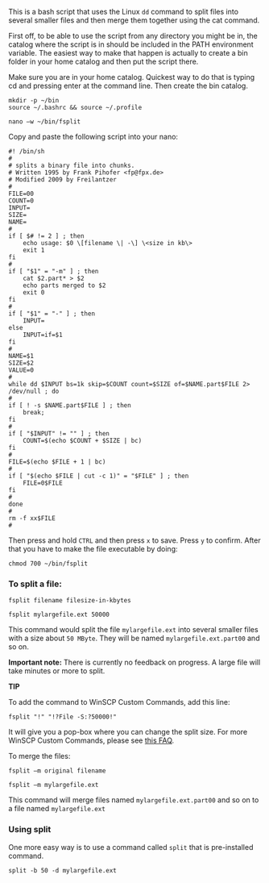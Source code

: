 
This is a bash script that uses the Linux `dd` command to split files into several smaller files and then merge them together using the cat command.

First off, to be able to use the script from any directory you might be in, the catalog where the script is in should be included in the PATH environment variable. The easiest way to make that happen is actually to create a bin folder in your home catalog and then put the script there. 

Make sure you are in your home catalog. Quickest way to do that is typing cd and pressing enter at the command line. Then create the bin catalog.

~~~
mkdir -p ~/bin
source ~/.bashrc && source ~/.profile
~~~

~~~
nano –w ~/bin/fsplit
~~~

Copy and paste the following script into your nano:

~~~
#! /bin/sh
#
# splits a binary file into chunks.
# Written 1995 by Frank Pihofer <fp@fpx.de>
# Modified 2009 by Freilantzer
#
FILE=00
COUNT=0
INPUT=
SIZE=
NAME=
#
if [ $# != 2 ] ; then
    echo usage: $0 \[filename \| -\] \<size in kb\>
    exit 1
fi
#
if [ "$1" = "-m" ] ; then
    cat $2.part* > $2
    echo parts merged to $2
    exit 0
fi
#
if [ "$1" = "-" ] ; then
    INPUT=
else
    INPUT=if=$1
fi
#
NAME=$1
SIZE=$2
VALUE=0
#
while dd $INPUT bs=1k skip=$COUNT count=$SIZE of=$NAME.part$FILE 2> /dev/null ; do
#
if [ ! -s $NAME.part$FILE ] ; then
    break;
fi
#
if [ "$INPUT" != "" ] ; then
    COUNT=$(echo $COUNT + $SIZE | bc)
fi
#
FILE=$(echo $FILE + 1 | bc)
#
if [ "$(echo $FILE | cut -c 1)" = "$FILE" ] ; then
    FILE=0$FILE
fi
#
done
#
rm -f xx$FILE
#
~~~

Then press and hold `CTRL` and then press `x` to save. Press `y` to confirm. After that you have to make the file executable by doing:

~~~
chmod 700 ~/bin/fsplit
~~~

### To split a file:

~~~
fsplit filename filesize-in-kbytes
~~~

~~~
fsplit mylargefile.ext 50000
~~~

This command would split the file `mylargefile.ext` into several smaller files with a size about `50 MByte`. They will be named `mylargefile.ext.part00` and so on. 

**Important note:** There is currently no feedback on progress. A large file will take minutes or more to split.

**TIP**

To add the command to WinSCP Custom Commands, add this line:

~~~
fsplit "!" "!?File -S:?50000!"
~~~

It will give you a pop-box where you can change the split size. 
For more WinSCP Custom Commands, please see [this FAQ](https://www.feralhosting.com/faq/view?question=27).

To merge the files:

~~~
fsplit –m original filename
~~~

~~~
fsplit –m mylargefile.ext
~~~

This command will merge files named `mylargefile.ext.part00` and so on to a file named `mylargefile.ext`

### Using split

One more easy way is to use a command called `split` that is pre-installed command.

~~~
split -b 50 -d mylargefile.ext
~~~


